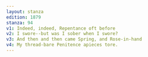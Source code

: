 ```yaml
---
layout: stanza
edition: 1879
stanza: 94
v1: Indeed, indeed, Repentance oft before
v2: I swore--but was I sober when I swore?
v3: And then and then came Spring, and Rose-in-hand
v4: My thread-bare Penitence apieces tore.
---
```

